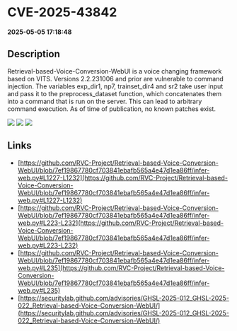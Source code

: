 # CVE-2025-43842

**2025-05-05 17:18:48**

## Description
Retrieval-based-Voice-Conversion-WebUI is a voice changing framework based on VITS. Versions 2.2.231006 and prior are vulnerable to command injection. The variables exp_dir1, np7, trainset_dir4 and sr2 take user input and pass it to the preprocess_dataset function, which concatenates them into a command that is run on the server. This can lead to arbitrary command execution. As of time of publication, no known patches exist.

![](https://img.shields.io/static/v1?label=Score&message=8.9&color=red)
![](https://img.shields.io/static/v1?label=Severity&message=HIGH&color=red)
![](https://img.shields.io/static/v1?label=CWE&message=RCE&color=green)

## Links
- [https://github.com/RVC-Project/Retrieval-based-Voice-Conversion-WebUI/blob/7ef19867780cf703841ebafb565a4e47d1ea86ff/infer-web.py#L1227-L1232](https://github.com/RVC-Project/Retrieval-based-Voice-Conversion-WebUI/blob/7ef19867780cf703841ebafb565a4e47d1ea86ff/infer-web.py#L1227-L1232)
- [https://github.com/RVC-Project/Retrieval-based-Voice-Conversion-WebUI/blob/7ef19867780cf703841ebafb565a4e47d1ea86ff/infer-web.py#L223-L232](https://github.com/RVC-Project/Retrieval-based-Voice-Conversion-WebUI/blob/7ef19867780cf703841ebafb565a4e47d1ea86ff/infer-web.py#L223-L232)
- [https://github.com/RVC-Project/Retrieval-based-Voice-Conversion-WebUI/blob/7ef19867780cf703841ebafb565a4e47d1ea86ff/infer-web.py#L235](https://github.com/RVC-Project/Retrieval-based-Voice-Conversion-WebUI/blob/7ef19867780cf703841ebafb565a4e47d1ea86ff/infer-web.py#L235)
- [https://securitylab.github.com/advisories/GHSL-2025-012_GHSL-2025-022_Retrieval-based-Voice-Conversion-WebUI/](https://securitylab.github.com/advisories/GHSL-2025-012_GHSL-2025-022_Retrieval-based-Voice-Conversion-WebUI/)
